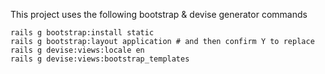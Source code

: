 This project uses the following bootstrap & devise generator commands
```
rails g bootstrap:install static
rails g bootstrap:layout application # and then confirm Y to replace
rails g devise:views:locale en
rails g devise:views:bootstrap_templates
```